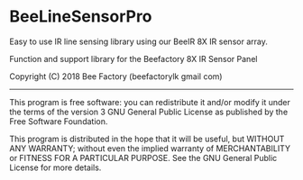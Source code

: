 # BeeLineSensorPro
Easy to use IR line sensing library using our BeeIR 8X IR sensor array.

Function and support library for the Beefactory 8X IR Sensor Panel

 Copyright (C) 2018 Bee Factory (beefactorylk <at> gmail <dot> com)

 ---

 This program is free software: you can redistribute it and/or modify it under the terms
 of the version 3 GNU General Public License as published by the Free Software Foundation.

 This program is distributed in the hope that it will be useful, but WITHOUT ANY WARRANTY;
 without even the implied warranty of MERCHANTABILITY or FITNESS FOR A PARTICULAR PURPOSE.
 See the GNU General Public License for more details.
